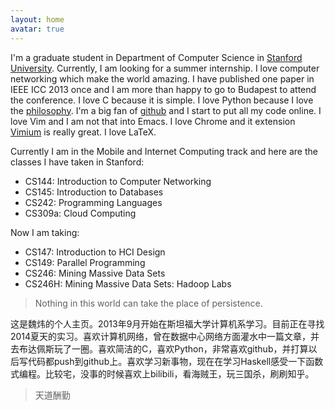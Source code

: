 ```yaml
---
layout: home
avatar: true
---
```


I'm a graduate student in Department of Computer Science in [Stanford
University](http://www.stanford.edu/). Currently, I am looking for a summer internship. I love computer networking which make the world amazing. I have published one paper in IEEE ICC 2013 once and I am more than happy to go to Budapest to attend the conference. I love C because it is simple. I love Python because I love the [philosophy](http://www.python.org/dev/peps/pep-0020/). I'm a big fan of [github](https://github.com/weiweicse) and I start to put all my code online. I love Vim and I am not that into Emacs. I love Chrome and it extension [Vimium](https://chrome.google.com/webstore/detail/vimium/dbepggeogbaibhgnhhndojpepiihcmeb?hl=en) is really great. I love LaTeX.

Currently I am in the Mobile and Internet Computing track and here are the classes I have taken in Stanford:

+ CS144: Introduction to Computer Networking
+ CS145: Introduction to Databases
+ CS242: Programming Languages
+ CS309a: Cloud Computing

Now I am taking:

+ CS147: Introduction to HCI Design
+ CS149: Parallel Programming
+ CS246: Mining Massive Data Sets
+ CS246H: Mining Massive Data Sets: Hadoop Labs

> Nothing in this world can take the place of persistence.

这是魏炜的个人主页。2013年9月开始在斯坦福大学计算机系学习。目前正在寻找2014夏天的实习。喜欢计算机网络，曾在数据中心网络方面灌水中一篇文章，并去布达佩斯玩了一圈。喜欢简洁的C，喜欢Python，非常喜欢github，并打算以后写代码都push到github上。喜欢学习新事物，现在在学习Haskell感受一下函数式编程。比较宅，没事的时候喜欢上bilibili，看海贼王，玩三国杀，刷刷知乎。

> 天道酬勤
